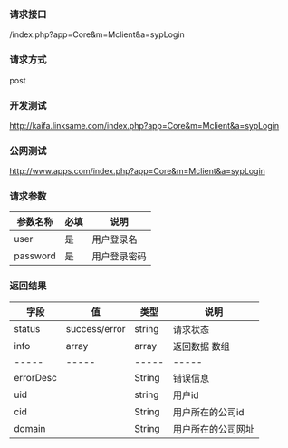 ### **请求接口**
/index.php?app=Core&m=Mclient&a=sypLogin

### **请求方式**
post

### **开发测试**
http://kaifa.linksame.com/index.php?app=Core&m=Mclient&a=sypLogin

### **公网测试**
http://www.apps.com/index.php?app=Core&m=Mclient&a=sypLogin

### **请求参数**

| 参数名称  |必填|     说明      |
|------|-----|-|
| user     | 是 |   用户登录名   |
| password | 是 |   用户登录密码 |


### **返回结果**
|字段 |  值| 类型 | 说明|
| --------- |--------|-------- |--------|
|status| success/error | string| 请求状态 |
|info|array | array | 返回数据 数组|
|-----|-----|-----|-----|
|errorDesc| |String|错误信息|
|uid|     |string|用户id|
|cid|     |String|用户所在的公司id|
|domain|  |String|用户所在的公司网址|


